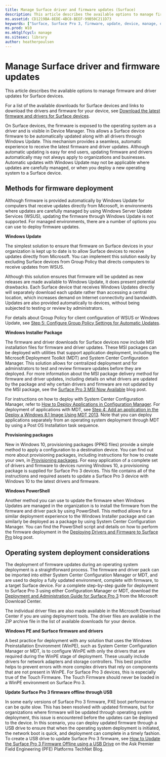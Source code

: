 ```yaml
---
title: Manage Surface driver and firmware updates (Surface)
description: This article describes the available options to manage firmware and driver updates for Surface devices.
ms.assetid: CD1219BA-8EDE-4BC8-BEEF-99B50C211D73
keywords: ["Surface, Surface Pro 3, firmware, update, device, manage, deploy, driver, USB"]
ms.prod: W10
ms.mktglfcycl: manage
ms.sitesec: library
author: heatherpoulsen
---
```


# Manage Surface driver and firmware updates


This article describes the available options to manage firmware and driver updates for Surface devices.

For a list of the available downloads for Surface devices and links to download the drivers and firmware for your device, see [Download the latest firmware and drivers for Surface devices](deploy-the-latest-firmware-and-drivers-for-surface-devices.md).

On Surface devices, the firmware is exposed to the operating system as a driver and is visible in Device Manager. This allows a Surface device firmware to be automatically updated along with all drivers through Windows Update. This mechanism provides a seamless, automatic experience to receive the latest firmware and driver updates. Although automatic updating is easy for end users, updating firmware and drivers automatically may not always apply to organizations and businesses. Automatic updates with Windows Update may not be applicable where updates are carefully managed, or when you deploy a new operating system to a Surface device.

## <a href="" id="methods-for-------firmware-deployment"></a>Methods for firmware deployment


Although firmware is provided automatically by Windows Update for computers that receive updates directly from Microsoft, in environments where updates are carefully managed by using Windows Server Update Services (WSUS), updating the firmware through Windows Update is not supported. For managed environments, there are a number of options you can use to deploy firmware updates.

**Windows Update**

The simplest solution to ensure that firmware on Surface devices in your organization is kept up to date is to allow Surface devices to receive updates directly from Microsoft. You can implement this solution easily by excluding Surface devices from Group Policy that directs computers to receive updates from WSUS.

Although this solution ensures that firmware will be updated as new releases are made available to Windows Update, it does present potential drawbacks. Each Surface device that receives Windows Updates directly will separately download each update rather than accessing a central location, which increases demand on Internet connectivity and bandwidth. Updates are also provided automatically to devices, without being subjected to testing or review by administrators.

For details about Group Policy for client configuration of WSUS or Windows Update, see [Step 5: Configure Group Policy Settings for Automatic Updates](http://go.microsoft.com/fwlink/p/?LinkId=618172).

**Windows Installer Package**

The firmware and driver downloads for Surface devices now include MSI installation files for firmware and driver updates. These MSI packages can be deployed with utilities that support application deployment, including the Microsoft Deployment Toolkit (MDT) and System Center Configuration Manager. This solution allows for centralized deployment and for administrators to test and review firmware updates before they are deployed. For more information about the MSI package delivery method for firmware and driver updates, including details on what drivers are updated by the package and why certain drivers and firmware are not updated by the MSI package, see the [Surface Pro 3 MSI Now Available](http://go.microsoft.com/fwlink/p/?LinkId=618173) blog post.

For instructions on how to deploy with System Center Configuration Manager, refer to [How to Deploy Applications in Configuration Manager](http://go.microsoft.com/fwlink/p/?LinkId=618175). For deployment of applications with MDT, see [Step 4: Add an application in the Deploy a Windows 8.1 Image Using MDT 2013](http://go.microsoft.com/fwlink/p/?LinkId=618176). Note that you can deploy applications separately from an operating system deployment through MDT by using a Post OS Installation task sequence.

**Provisioning packages**

New in Windows 10, provisioning packages (PPKG files) provide a simple method to apply a configuration to a destination device. You can find out more about provisioning packages, including instructions for how to create your own, in [Provisioning packages](http://go.microsoft.com/fwlink/p/?LinkId=761075). For easy application of a complete set of drivers and firmware to devices running Windows 10, a provisioning package is supplied for Surface Pro 3 devices. This file contains all of the instructions and required assets to update a Surface Pro 3 device with Windows 10 to the latest drivers and firmware.

**Windows PowerShell**

Another method you can use to update the firmware when Windows Updates are managed in the organization is to install the firmware from the firmware and driver pack by using PowerShell. This method allows for a similar deployment experience to the Windows Installer package and can similarly be deployed as a package by using System Center Configuration Manager. You can find the PowerShell script and details on how to perform the firmware deployment in the [Deploying Drivers and Firmware to Surface Pro](http://go.microsoft.com/fwlink/p/?LinkId=618177) blog post.

## Operating system deployment considerations


The deployment of firmware updates during an operating system deployment is a straightforward process. The firmware and driver pack can be imported into either System Center Configuration Manager or MDT, and are used to deploy a fully updated environment, complete with firmware, to a target Surface device. For a complete step-by-step guide for deployment to Surface Pro 3 using either Configuration Manager or MDT, download the [Deployment and Administration Guide for Surface Pro 3](http://go.microsoft.com/fwlink/p/?LinkId=618178) from the Microsoft Download Center.

The individual driver files are also made available in the Microsoft Download Center if you are using deployment tools. The driver files are available in the ZIP archive file in the list of available downloads for your device.

**Windows PE and Surface firmware and drivers**

A best practice for deployment with any solution that uses the Windows Preinstallation Environment (WinPE), such as System Center Configuration Manager or MDT, is to configure WinPE with only the drivers that are required during the WinPE stage of deployment. These usually include drivers for network adapters and storage controllers. This best practice helps to prevent errors with more complex drivers that rely on components that are not present in WinPE. For Surface Pro 3 devices, this is especially true of the Touch Firmware. The Touch Firmware should never be loaded in a WinPE environment on Surface Pro 3.

**Update Surface Pro 3 firmware offline through USB**

In some early versions of Surface Pro 3 firmware, PXE boot performance can be quite slow. This has been resolved with updated firmware, but for organizations where firmware will be updated through operating system deployment, this issue is encountered before the updates can be deployed to the device. In this scenario, you can deploy updated firmware through a USB drive to ensure that when the operating system deployment is initiated, the network boot is quick, and deployment can complete in a timely fashion. To create a USB drive to update Surface Pro 3 firmware, see [How to Update the Surface Pro 3 Firmware Offline using a USB Drive](http://go.microsoft.com/fwlink/p/?LinkId=618189) on the Ask Premier Field Engineering (PFE) Platforms TechNet Blog.

 

 





